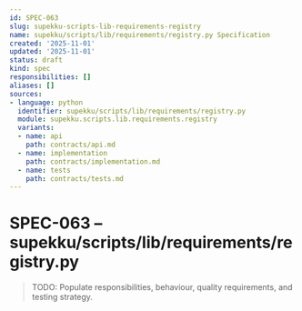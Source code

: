 ```yaml
---
id: SPEC-063
slug: supekku-scripts-lib-requirements-registry
name: supekku/scripts/lib/requirements/registry.py Specification
created: '2025-11-01'
updated: '2025-11-01'
status: draft
kind: spec
responsibilities: []
aliases: []
sources:
- language: python
  identifier: supekku/scripts/lib/requirements/registry.py
  module: supekku.scripts.lib.requirements.registry
  variants:
  - name: api
    path: contracts/api.md
  - name: implementation
    path: contracts/implementation.md
  - name: tests
    path: contracts/tests.md
---
```


# SPEC-063 – supekku/scripts/lib/requirements/registry.py

> TODO: Populate responsibilities, behaviour, quality requirements, and testing strategy.
